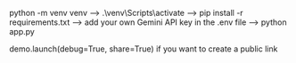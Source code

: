 python -m venv venv --> .\venv\Scripts\activate --> pip install -r requirements.txt --> add your own Gemini API key in the .env file --> python app.py 

demo.launch(debug=True, share=True) if you want to create a public link
